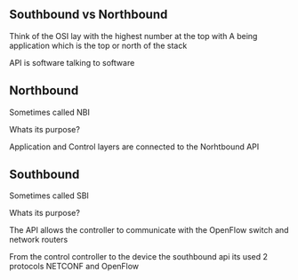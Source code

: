 ## Southbound vs Northbound

Think of the OSI lay with the highest number at the top with A being application which is the top or north of the stack

API is software talking to software

## Northbound

Sometimes called NBI

Whats its purpose?

Application and Control layers are connected to the Norhtbound API




## Southbound

Sometimes called SBI  

Whats its purpose?

The API allows the controller to communicate with the OpenFlow switch and network routers

From the control controller to the device the southbound api its used 2 protocols NETCONF and OpenFlow
